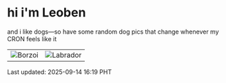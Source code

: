 # hi i'm Leoben

and i like dogs—so have some random dog pics that change whenever my CRON feels like it

|  |  |
|--------|----------|
| ![Borzoi](https://random-dog-vercel.vercel.app/api/random-borzoi?v=1757837943) | ![Labrador](https://random-dog-vercel.vercel.app/api/random-labrador?v=1757837943) |

Last updated: 2025-09-14 16:19 PHT
